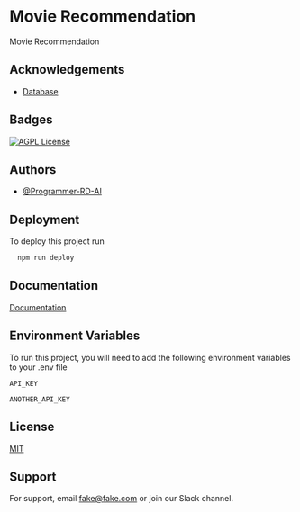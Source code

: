 # Movie Recommendation

Movie Recommendation

## Acknowledgements

- [Database](https://www.kaggle.com/datasets/kanametov/movies-recomendation-system?select=README.txt)

## Badges

[![AGPL License](https://img.shields.io/badge/license-AGPL-blue.svg)](http://www.gnu.org/licenses/agpl-3.0)

## Authors

- [@Programmer-RD-AI](https://www.github.com/Programmer-RD-AI)

## Deployment

To deploy this project run

```bash
  npm run deploy
```

## Documentation

[Documentation](https://linktodocumentation)

## Environment Variables

To run this project, you will need to add the following environment variables to your .env file

`API_KEY`

`ANOTHER_API_KEY`

## License

[MIT](https://choosealicense.com/licenses/mit/)

## Support

For support, email fake@fake.com or join our Slack channel.
